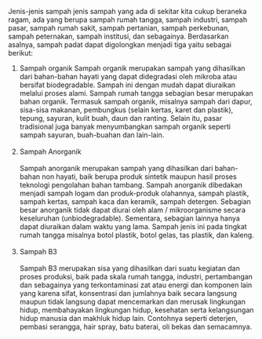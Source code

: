 

Jenis-jenis sampah jenis sampah yang ada di sekitar kita cukup beraneka ragam, ada yang berupa sampah rumah tangga, sampah industri, sampah pasar, sampah rumah sakit, sampah pertanian, sampah perkebunan, sampah peternakan, sampah institusi, dan sebagainya. Berdasarkan asalnya, sampah padat dapat digolongkan menjadi tiga yaitu sebagai berikut:
1.	Sampah organik 
Sampah organik merupakan sampah yang dihasilkan dari bahan-bahan hayati yang dapat didegradasi oleh mikroba atau bersifat biodegradable. Sampah ini dengan mudah dapat diuraikan melalui proses alami. Sampah rumah tangga sebagian besar merupakan bahan organik. Termasuk sampah organik, misalnya sampah dari dapur, sisa-sisa makanan, pembungkus (selain kertas, karet dan plastik), tepung, sayuran, kulit buah, daun dan ranting. Selain itu, pasar tradisional juga banyak menyumbangkan sampah organik seperti sampah sayuran, buah-buahan dan lain-lain. <br><br>
2.	Sampah Anorganik <br><br>
Sampah anorganik merupakan sampah yang dihasilkan dari bahan-bahan non hayati, baik berupa produk sintetik maupun hasil proses teknologi pengolahan bahan tambang. Sampah anorganik dibedakan menjadi sampah logam dan produk-produk olahannya, sampah plastik, sampah kertas, sampah kaca dan keramik, sampah detergen. Sebagian besar anorganik tidak dapat diurai oleh alam / mikroorganisme secara keseluruhan (unbiodegradable). Sementara, sebagian lainnya hanya dapat diuraikan dalam waktu yang lama. Sampah jenis ini pada tingkat rumah tangga misalnya botol plastik, botol gelas, tas plastik, dan kaleng. <br><br>
3.	Sampah B3 <br><br>
Sampah B3 merupakan sisa yang dihasilkan dari suatu kegiatan dan proses produksi, baik pada skala rumah tangga, industri, pertambangan dan sebagainya yang terkontaminasi zat atau energi dan komponen lain yang karena sifat, konsentrasi dan jumlahnya baik secara langsung maupun tidak langsung dapat mencemarkan dan merusak lingkungan hidup, membahayakan lingkungan hidup, kesehatan serta kelangsungan hidup manusia dan makhluk hidup lain. Contohnya seperti deterjen, pembasi serangga, hair spray, batu baterai, oli bekas dan semacamnya.
